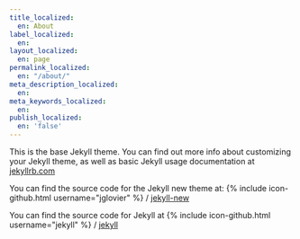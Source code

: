 ```yaml
---
title_localized:
  en: About
label_localized:
  en: 
layout_localized:
  en: page
permalink_localized:
  en: "/about/"
meta_description_localized:
  en: 
meta_keywords_localized:
  en: 
publish_localized:
  en: 'false'
---
```

This is the base Jekyll theme. You can find out more info about customizing your Jekyll theme, as well as basic Jekyll usage documentation at [jekyllrb.com](http://jekyllrb.com/)

You can find the source code for the Jekyll new theme at:
{% include icon-github.html username="jglovier" %} /
[jekyll-new](https://github.com/jglovier/jekyll-new)

You can find the source code for Jekyll at
{% include icon-github.html username="jekyll" %} /
[jekyll](https://github.com/jekyll/jekyll)
